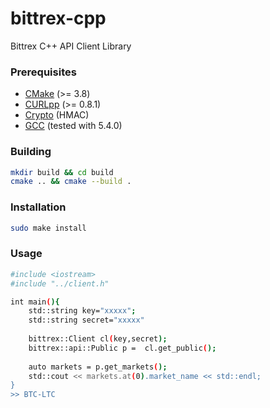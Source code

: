 # bittrex-cpp
Bittrex C++ API Client Library

### Prerequisites
+ [CMake](http://www.cmake.org "CMake project page") (>= 3.8)
+ [CURLpp](http://www.curlpp.org "Curlpp home page") (>= 0.8.1)
+ [Crypto](https://www.openssl.org/docs/man1.0.2/crypto/crypto.html "Openssl home page") (HMAC)
+ [GCC](http://gcc.gnu.org "GCC home") (tested with 5.4.0)

### Building
```bash
mkdir build && cd build
cmake .. && cmake --build .
```
### Installation
```bash
sudo make install
```
### Usage
```bash 
#include <iostream>
#include "../client.h"

int main(){
    std::string key="xxxxx";
    std::string secret="xxxxx"
    
    bittrex::Client cl(key,secret);
    bittrex::api::Public p =  cl.get_public();
    
    auto markets = p.get_markets();
    std::cout << markets.at(0).market_name << std::endl;
}
>> BTC-LTC
```
